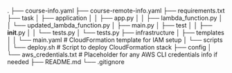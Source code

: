 .
├── course-info.yaml
├── course-remote-info.yaml
├── requirements.txt
├── task
│   ├── application
│   │   ├── app.py
│   │   ├── lambda_function.py
│   │   └── updated_lambda_function.py
│   ├── main.py
│   ├── test
│   │   ├── __init__.py
│   │   └── tests.py
│   └── tests.py
├── infrastructure
│   ├── templates
│   │   └── main.yaml                    # CloudFormation template for IAM setup
│   └── scripts
│       └── deploy.sh                    # Script to deploy CloudFormation stack
├── config
│   └── aws_credentials.txt              # Placeholder for any AWS CLI credentials info if needed
├── README.md
└── .gitignore

